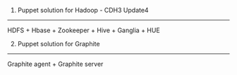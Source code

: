 1. Puppet solution for Hadoop - CDH3 Update4
------------------------------------------------------
HDFS + Hbase + Zookeeper + Hive + Ganglia + HUE

2. Puppet solution for Graphite
------------------------------------------------------
Graphite agent + Graphite server


